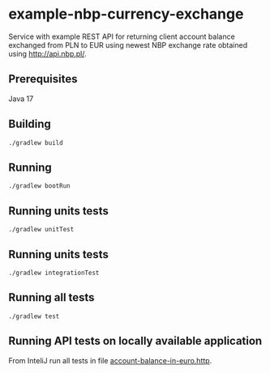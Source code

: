 example-nbp-currency-exchange
==============================

Service with example REST API for returning client account balance exchanged
from PLN to EUR using newest NBP exchange rate obtained using http://api.nbp.pl/.

## Prerequisites

Java 17

## Building

```./gradlew build```

## Running

```./gradlew bootRun```

## Running units tests

```./gradlew unitTest```

## Running units tests

```./gradlew integrationTest```

## Running all tests

```./gradlew test```

## Running API tests on locally available application

From InteliJ run all tests in file [account-balance-in-euro.http](http/account-balance-in-euro.http).
